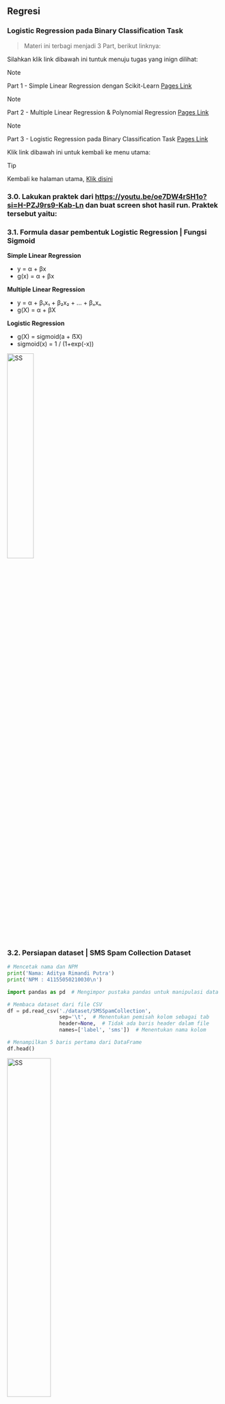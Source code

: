 ## Regresi

### Logistic Regression pada Binary Classification Task

> Materi ini terbagi menjadi 3 Part, berikut linknya:

Silahkan klik link dibawah ini tuntuk menuju tugas yang inign dilihat:

> [!NOTE]
> Part 1 - Simple Linear Regression dengan Scikit-Learn [Pages Link](https://github.com/AdityaR-AI/MLC/tree/main/P2/Regresi_I.md)

> [!NOTE]
> Part 2 - Multiple Linear Regression & Polynomial Regression [Pages Link](https://github.com/AdityaR-AI/MLC/tree/main/P2/Regresi_II.md)

> [!NOTE]
> Part 3 - Logistic Regression pada Binary Classification Task [Pages Link](https://github.com/AdityaR-AI/MLC/tree/main/P2/Regresi_III.md)

Klik link dibawah ini untuk kembali ke menu utama:

> [!TIP]
> Kembali ke halaman utama, [Klik disini](https://github.com/AdityaR-AI/MLC/tree/main/)

### 3.0. Lakukan praktek dari https://youtu.be/oe7DW4rSH1o?si=H-PZJ9rs9-Kab-Ln  dan buat screen shot hasil run. Praktek tersebut yaitu:

### 3.1. Formula dasar pembentuk Logistic Regression | Fungsi Sigmoid

**Simple Linear Regression**
  - y = α + βx
  - g(x) = α + βx 

**Multiple Linear Regression**
  - y = α + β₁x₁ + β₂x₂ + ... + βₙxₙ
  - g(X) = α + βX

**Logistic Regression**
  - g(X) = sigmoid(a + ẞX)
  - sigmoid(x) = 1 / (1+exp(-x))

<img src="https://raw.githubusercontent.com/AdityaR-AI/MLC/main/P2/a.png?raw=true" alt="SS" width="35%"/>

### 3.2. Persiapan dataset | SMS Spam Collection Dataset

```python
# Mencetak nama dan NPM
print('Nama: Aditya Rimandi Putra')
print('NPM : 41155050210030\n')

import pandas as pd  # Mengimpor pustaka pandas untuk manipulasi data

# Membaca dataset dari file CSV
df = pd.read_csv('./dataset/SMSSpamCollection',
                 sep='\t',  # Menentukan pemisah kolom sebagai tab
                 header=None,  # Tidak ada baris header dalam file
                 names=['label', 'sms'])  # Menentukan nama kolom

# Menampilkan 5 baris pertama dari DataFrame
df.head()
```

<img src="https://raw.githubusercontent.com/AdityaR-AI/MLC/main/P2/pics/2c1.png?raw=true" alt="SS" width="45%"/>

```python
# Menghitung jumlah setiap label (spam dan ham)
df['label'].value_counts()
```

<img src="https://raw.githubusercontent.com/AdityaR-AI/MLC/main/P2/pics/2c2.png?raw=true" alt="SS" width="28%"/>

### 3.3. Pembagian training dan testing set

```python
# Mencetak nama dan NPM
print('Nama: Aditya Rimandi Putra')
print('NPM : 41155050210030\n')

from sklearn.preprocessing import LabelBinarizer  # Mengimpor LabelBinarizer untuk mengubah label menjadi format biner
X = df['sms'].values  # Mengambil nilai SMS dari DataFrame
y = df['label'].values  # Mengambil nilai label dari DataFrame

# Membuat objek LabelBinarizer dan mengubah label menjadi format biner
lb = LabelBinarizer()
y = lb.fit_transform(y).ravel()  # Transformasi dan meratakan array hasil

# Menampilkan kelas yang ada setelah binarisasi
lb.classes_
```

<img src="https://raw.githubusercontent.com/AdityaR-AI/MLC/main/P2/pics/2c3.png?raw=true" alt="SS" width="28%"/>

```python
from sklearn.model_selection import train_test_split  # Mengimpor fungsi untuk membagi dataset
X_train, X_test, y_train, y_test = train_test_split(X, y, test_size=0.25, random_state=0)  # Membagi data menjadi set pelatihan dan pengujian

# Menampilkan data pelatihan
print(X_train, '\n')
print(y_train)
```

<img src="https://raw.githubusercontent.com/AdityaR-AI/MLC/main/P2/pics/2c4.png?raw=true" alt="SS" width="95%"/>

### 3.4. Feature extraction dengan TF-IDF

```python
# Mencetak nama dan NPM
print('Nama: Aditya Rimandi Putra')
print('NPM : 41155050210030\n')

from sklearn.feature_extraction.text import TfidfVectorizer  # Mengimpor TfidfVectorizer untuk mengubah teks menjadi representasi numerik

# Membuat objek TfidfVectorizer dengan mengabaikan kata-kata umum (stop words)
vectorizer = TfidfVectorizer(stop_words='english')

# Mengubah data pelatihan menjadi representasi TF-IDF
X_train_tfidf = vectorizer.fit_transform(X_train)

# Mengubah data pengujian menjadi representasi TF-IDF menggunakan vektor yang sama
X_test_tfidf = vectorizer.transform(X_test)

# Menampilkan representasi TF-IDF dari data pelatihan
print(X_train_tfidf)
```

<img src="https://raw.githubusercontent.com/AdityaR-AI/MLC/main/P2/pics/2c5.png?raw=true" alt="SS" width="32%"/>

### 3.5. Binary Classification dengan Logistic Regression

```python
# Mencetak nama dan NPM
print('Nama: Aditya Rimandi Putra')
print('NPM : 41155050210030\n')

from sklearn.linear_model import LogisticRegression  # Mengimpor LogisticRegression dari scikit-learn

# Membuat objek model Logistic Regression
model = LogisticRegression()

# Melatih model menggunakan data pelatihan TF-IDF dan label
model.fit(X_train_tfidf, y_train)

# Memprediksi label untuk data pengujian TF-IDF
y_pred = model.predict(X_test_tfidf)

# Menampilkan 5 prediksi pertama beserta SMS yang sesuai
for pred, sms in zip(y_pred[:5], X_test[:5]):
    print(f'PRED: {pred} SMS: {sms}\n')
```

<img src="https://raw.githubusercontent.com/AdityaR-AI/MLC/main/P2/pics/2c6.png?raw=true" alt="SS" width="95%"/>


### 3.6. Evaluation Metrics pada Binary Classification Task

> Terdiri dari

<ul>
  <li>Confusion Matrix</li>
  <li>Accuracy</li>
  <li>Precission & Recall</li>
  <li>F1 Score</li>
  <li>ROC</li>
</ul>

<strong>Dengan Terminologi Dasar</strong> 
<ul> 
  <li>True Positive (TP)</li> 
  <li>True Negative (TN)</li> 
  <li>False Positive (FP)</li> 
  <li>False Negative (FN)</li> 
</ul>

### 3.7. Pengenalan Confusion Matrix

```python
# Mencetak nama dan NPM
print('Nama: Aditya Rimandi Putra')
print('NPM : 41155050210030\n')

from sklearn.metrics import confusion_matrix  # Mengimpor fungsi confusion_matrix dari scikit-learn

# Membuat matriks kebingungan (confusion matrix) berdasarkan label sebenarnya dan prediksi
matrix = confusion_matrix(y_test, y_pred)

# Menampilkan matriks kebingungan
matrix
```

<img src="https://raw.githubusercontent.com/AdityaR-AI/MLC/main/P2/pics/2c7.png?raw=true" alt="SS" width="30%"/>

```python
# Mengambil nilai TN, FP, FN, TP dari matriks kebingungan
tn, fp, fn, tp = matrix.ravel()

# Mencetak nilai TN, FP, FN, TP
print(f'TN: {tn}')
print(f'FP: {fp}')
print(f'FN: {fn}')
print(f'TP: {tp}')
```

<img src="https://raw.githubusercontent.com/AdityaR-AI/MLC/main/P2/pics/2c8.png?raw=true" alt="SS" width="10%"/>

```python
import matplotlib.pyplot as plt  # Mengimpor pustaka matplotlib untuk visualisasi

# Menampilkan matriks kebingungan sebagai gambar
plt.matshow(matrix)  # Menggunakan matshow untuk menampilkan matriks kebingungan

plt.colorbar()  # Menambahkan bar warna untuk menunjukkan skala nilai
plt.title('Confusion Matrix')  # Menambahkan judul pada grafik
plt.ylabel('True label')  # Menambahkan label pada sumbu y
plt.xlabel('Predicted label')  # Menambahkan label pada sumbu x
plt.show()  # Menampilkan grafik
```

<img src="https://raw.githubusercontent.com/AdityaR-AI/MLC/main/P2/pics/2c9.png?raw=true" alt="SS" width="35%"/>

### 3.8. Pengenalan Accuracy Score

Accuracy (Akurasi) merupakan pengukuran proporsi prediksi yang benar dari total prediksi. Rumus akurasi adalah:

> Akurasi = TP+TN / TP+TN+FP+FN = (Jumlah prediksi benar) / (Jumlah total prediksi)

Contohnya, jika model Anda memprediksi 100 data dan 90 di antaranya benar, maka akurasinya adalah 90%.

Referensi: https://en.wikipedia.org/wiki/Accuracy_and_precision

```python
# Mencetak nama dan NPM
print('Nama: Aditya Rimandi Putra')
print('NPM : 41155050210030\n')

from sklearn.metrics import accuracy_score  # Mengimpor fungsi accuracy_score dari scikit-learn

# Menghitung dan menampilkan akurasi model
accuracy = accuracy_score(y_test, y_pred)
accuracy
```

<img src="https://raw.githubusercontent.com/AdityaR-AI/MLC/main/P2/pics/2c10.png?raw=true" alt="SS" width="25%"/>

### 3.9. Pengenalan Precision dan Recall

**Precission & Recall**

Selain menggunakan accuracy, performa dari suatu classifier umumnya juga diukur berdasarkan nilai Precission dan Recall.

Referensi: https://en.wikipedia.org/wiki/Precision_and_recall

**Precission or Positive Predictive Value (PPV)**

> Precission = TP / TP+FP

Referensi: https://en.wikipedia.org/wiki/Positive_and_negative_predictive_values

```python
# Mencetak nama dan NPM
print('Nama: Aditya Rimandi Putra')
print('NPM : 41155050210030\n')

from sklearn.metrics import precision_score  # Mengimpor fungsi precision_score dari scikit-learn

# Menghitung dan menampilkan presisi model
precision = precision_score(y_test, y_pred)
precision
```

<img src="https://raw.githubusercontent.com/AdityaR-AI/MLC/main/P2/pics/2c11.png?raw=true" alt="SS" width="25%"/>

**Recall or True Positive Rate (TPR) or Sensitivity**

> Recall = TP / TP+FN

Referensi: https://en.wikipedia.org/wiki/Sensitivity_and_specificity

```python
# Mencetak nama dan NPM
print('Nama: Aditya Rimandi Putra')
print('NPM : 41155050210030\n')

from sklearn.metrics import recall_score  # Mengimpor fungsi recall_score dari scikit-learn

# Menghitung dan menampilkan recall model
recall = recall_score(y_test, y_pred)
recall
```

<img src="https://raw.githubusercontent.com/AdityaR-AI/MLC/main/P2/pics/2c12.png?raw=true" alt="SS" width="25%"/>

### 3.10. Pengenalan F1 Score | F1 Measure

**F1-Score**

F1-score atau F1-measure adalah harmonic mean dari precission dan recall.

> F1 score = precission × recall / precission + recall

Referensi: https://en.wikipedia.org/wiki/F-score

```python
# Mencetak nama dan NPM
print('Nama: Aditya Rimandi Putra')
print('NPM : 41155050210030\n')

from sklearn.metrics import f1_score  # Mengimpor fungsi f1_score dari scikit-learn

# Menghitung dan menampilkan F1-score model
f1_score(y_test, y_pred)

```

<img src="https://raw.githubusercontent.com/AdityaR-AI/MLC/main/P2/pics/2c13.png?raw=true" alt="SS" width="25%"/>

### 3.11. Pengenalan ROC | Receiver Operating Characteristic

**ROC: Receiver Operating Characteristic**

ROC menawarkan visualisasi terhadap performa dari classifier dengan membandingkan nilai Recall (TPR) dan nilai Fallout (FPR)

> fallout = FP / TN+FP

Referensi: https://en.wikipedia.org/wiki/Receiver_operating_characteristic

<img src="https://raw.githubusercontent.com/AdityaR-AI/MLC/main/P2/b.png?raw=true" alt="SS" width="40%"/>

```python
# Mencetak nama dan NPM
print('Nama: Aditya Rimandi Putra')
print('NPM : 41155050210030\n')

from sklearn.metrics import roc_curve, auc  # Mengimpor fungsi roc_curve dan auc dari scikit-learn
import matplotlib.pyplot as plt  # Mengimpor matplotlib untuk visualisasi

# Menghitung probabilitas prediksi dari model
prob_estimates = model.predict_proba(X_test_tfidf)

# Menghitung False Positive Rate (FPR), True Positive Rate (TPR), dan threshold
fpr, tpr, threshold = roc_curve(y_test, prob_estimates[:, 1])

# Menghitung Area Under the Curve (AUC)
nilai_auc = auc(fpr, tpr)

# Memvisualisasikan ROC Curve
plt.plot(fpr, tpr, 'b', label=f'AUC={nilai_auc:.2f}')  # Plot ROC Curve
plt.plot([0, 1], [0, 1], 'r--', label='Random Classifier')  # Garis acuan untuk classifier acak
plt.title('ROC: Receiver Operating Characteristic')  # Judul plot
plt.xlabel('Fallout or False Positive Rate')  # Label sumbu X
plt.ylabel('Recall or True Positive Rate')  # Label sumbu Y
plt.legend()  # Menampilkan legenda
plt.show()  # Menampilkan plot
```

<img src="https://raw.githubusercontent.com/AdityaR-AI/MLC/main/P2/pics/2c14.png?raw=true" alt="SS" width="60%"/>

> [!TIP]
> Kembali ke halaman utama, [Klik disini](https://github.com/AdityaR-AI/MLC/tree/main/)


